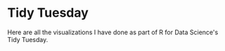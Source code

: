 # Tidy Tuesday

Here are all the visualizations I have done as part of R for Data Science's Tidy Tuesday.
